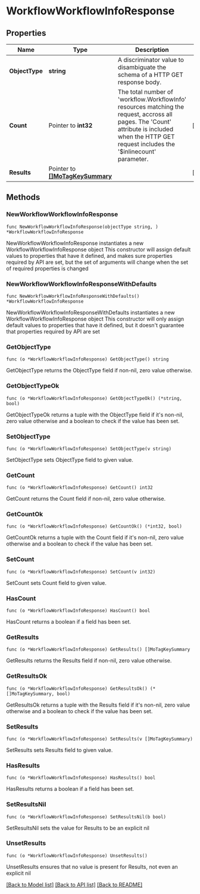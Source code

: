 # WorkflowWorkflowInfoResponse

## Properties

Name | Type | Description | Notes
------------ | ------------- | ------------- | -------------
**ObjectType** | **string** | A discriminator value to disambiguate the schema of a HTTP GET response body. | 
**Count** | Pointer to **int32** | The total number of &#39;workflow.WorkflowInfo&#39; resources matching the request, accross all pages. The &#39;Count&#39; attribute is included when the HTTP GET request includes the &#39;$inlinecount&#39; parameter. | [optional] 
**Results** | Pointer to [**[]MoTagKeySummary**](mo.TagKeySummary.md) |  | [optional] 

## Methods

### NewWorkflowWorkflowInfoResponse

`func NewWorkflowWorkflowInfoResponse(objectType string, ) *WorkflowWorkflowInfoResponse`

NewWorkflowWorkflowInfoResponse instantiates a new WorkflowWorkflowInfoResponse object
This constructor will assign default values to properties that have it defined,
and makes sure properties required by API are set, but the set of arguments
will change when the set of required properties is changed

### NewWorkflowWorkflowInfoResponseWithDefaults

`func NewWorkflowWorkflowInfoResponseWithDefaults() *WorkflowWorkflowInfoResponse`

NewWorkflowWorkflowInfoResponseWithDefaults instantiates a new WorkflowWorkflowInfoResponse object
This constructor will only assign default values to properties that have it defined,
but it doesn't guarantee that properties required by API are set

### GetObjectType

`func (o *WorkflowWorkflowInfoResponse) GetObjectType() string`

GetObjectType returns the ObjectType field if non-nil, zero value otherwise.

### GetObjectTypeOk

`func (o *WorkflowWorkflowInfoResponse) GetObjectTypeOk() (*string, bool)`

GetObjectTypeOk returns a tuple with the ObjectType field if it's non-nil, zero value otherwise
and a boolean to check if the value has been set.

### SetObjectType

`func (o *WorkflowWorkflowInfoResponse) SetObjectType(v string)`

SetObjectType sets ObjectType field to given value.


### GetCount

`func (o *WorkflowWorkflowInfoResponse) GetCount() int32`

GetCount returns the Count field if non-nil, zero value otherwise.

### GetCountOk

`func (o *WorkflowWorkflowInfoResponse) GetCountOk() (*int32, bool)`

GetCountOk returns a tuple with the Count field if it's non-nil, zero value otherwise
and a boolean to check if the value has been set.

### SetCount

`func (o *WorkflowWorkflowInfoResponse) SetCount(v int32)`

SetCount sets Count field to given value.

### HasCount

`func (o *WorkflowWorkflowInfoResponse) HasCount() bool`

HasCount returns a boolean if a field has been set.

### GetResults

`func (o *WorkflowWorkflowInfoResponse) GetResults() []MoTagKeySummary`

GetResults returns the Results field if non-nil, zero value otherwise.

### GetResultsOk

`func (o *WorkflowWorkflowInfoResponse) GetResultsOk() (*[]MoTagKeySummary, bool)`

GetResultsOk returns a tuple with the Results field if it's non-nil, zero value otherwise
and a boolean to check if the value has been set.

### SetResults

`func (o *WorkflowWorkflowInfoResponse) SetResults(v []MoTagKeySummary)`

SetResults sets Results field to given value.

### HasResults

`func (o *WorkflowWorkflowInfoResponse) HasResults() bool`

HasResults returns a boolean if a field has been set.

### SetResultsNil

`func (o *WorkflowWorkflowInfoResponse) SetResultsNil(b bool)`

 SetResultsNil sets the value for Results to be an explicit nil

### UnsetResults
`func (o *WorkflowWorkflowInfoResponse) UnsetResults()`

UnsetResults ensures that no value is present for Results, not even an explicit nil

[[Back to Model list]](../README.md#documentation-for-models) [[Back to API list]](../README.md#documentation-for-api-endpoints) [[Back to README]](../README.md)



